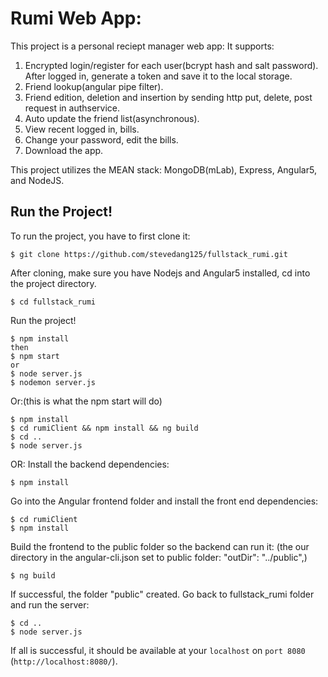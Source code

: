# Rumi Web App:

This project is a personal reciept manager web app:
It supports:
1) Encrypted login/register for each user(bcrypt hash and salt password).
   After logged in, generate a token and save it to the local storage.
2) Friend lookup(angular pipe filter).
3) Friend edition, deletion and insertion by sending http put, delete, post request in authservice.
4) Auto update the friend list(asynchronous).
5) View recent logged in, bills.
6) Change your password, edit the bills.
7) Download the app.

This project utilizes the MEAN stack: MongoDB(mLab), Express, Angular5, and NodeJS.

## Run the Project!
To run the project, you have to first clone it:
```
$ git clone https://github.com/stevedang125/fullstack_rumi.git
```

After cloning, make sure you have Nodejs and Angular5 installed, cd into the project directory.
```
$ cd fullstack_rumi
```
Run the project!
```
$ npm install
then
$ npm start
or 
$ node server.js
$ nodemon server.js
```
Or:(this is what the npm start will do)
```
$ npm install
$ cd rumiClient && npm install && ng build
$ cd ..
$ node server.js
```
OR:
Install the backend dependencies:
```
$ npm install
```
Go into the Angular frontend folder and install the front end dependencies:
```
$ cd rumiClient
$ npm install
```
Build the frontend to the public folder so the backend can run it:
(the our directory in the angular-cli.json set to public folder: "outDir": "../public",)
```
$ ng build
```
If successful, the folder "public" created.
Go back to fullstack_rumi folder and run the server:
```
$ cd ..
$ node server.js
```

If all is successful, it should be available at your `localhost` on `port 8080` (`http://localhost:8080/`).




